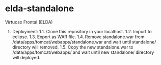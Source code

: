 # elda-standalone
Virtuoso Frontal (ELDA)

1. Deployment:
	1.1. Clone this repository in your localhost.
	1.2. Import to eclipse.
	1.3. Export as WAR file.
	1.4. Remove standalone.war from /data/apps/tomcat/webapps/standalone.war and wait until standalone/ directory will removed.
	1.5. Copy the new standalone.war to /data/apps/tomcat/webapps/ and wait until new standalone/ directory will deployed.